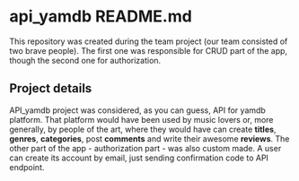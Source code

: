 # api_yamdb README.md
This repository was created during the team project (our team consisted of two brave people). The first one was responsible for CRUD part of the app, though the second one for authorization. <br>

## Project details
API_yamdb project was considered, as you can guess, API for yamdb platform. That platform would have been used by music lovers or, more generally, by people of the art, where they would have can create <b>titles</b>, <b>genres</b>, <b>categories</b>, post <b>comments</b> and write their awesome <b>reviews</b>. The other part of the app - authorization part - was also custom made. A user can create its account by email, just sending confirmation code to API endpoint.
